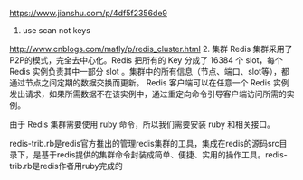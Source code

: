 https://www.jianshu.com/p/4df5f2356de9
1. use scan not keys

http://www.cnblogs.com/mafly/p/redis_cluster.html
2. 集群
Redis 集群采用了P2P的模式，完全去中心化。Redis 把所有的 Key 分成了 16384 个 slot，每个 Redis 实例负责其中一部分 slot 。集群中的所有信息（节点、端口、slot等），都通过节点之间定期的数据交换而更新。
Redis 客户端可以在任意一个 Redis 实例发出请求，如果所需数据不在该实例中，通过重定向命令引导客户端访问所需的实例。

由于 Redis 集群需要使用 ruby 命令，所以我们需要安装 ruby 和相关接口。

redis-trib.rb是redis官方推出的管理redis集群的工具，集成在redis的源码src目录下，是基于redis提供的集群命令封装成简单、便捷、实用的操作工具。redis-trib.rb是redis作者用ruby完成的
